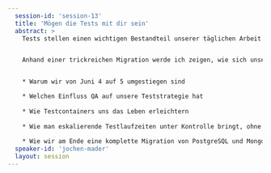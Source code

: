 ```yaml
---
  session-id: 'session-13'
  title: 'Mögen die Tests mit dir sein'
  abstract: >
    Tests stellen einen wichtigen Bestandteil unserer täglichen Arbeit dar. Allerdings stellt uns eine schnell wachsende Codebasis in Verbindung mit Continuous Delivery vor Herausforderungen, die mit fortschreitender Zeit schnell zu einem echten Problem werden können. Statt über die "richtige" Art, Tests zu diskutieren, kämpft man plötzlich gegen Tests, die nur noch auf bestimmten Rechnern funktionieren. Die Laufzeit eskaliert, und man ist verlockt, faule Kompromisse beim Schreiben von Tests zu machen.


    Anhand einer trickreichen Migration werde ich zeigen, wie sich unsere Art, Tests zu schreiben, entwickelt und verändert hat, in welche Fallen wir getappt sind und wie wir uns einigen Ärger erspart haben. Folgende Themen werde ich dabei angehen:


    * Warum wir von Juni 4 auf 5 umgestiegen sind

    * Welchen Einfluss QA auf unsere Teststrategie hat
    
    * Wie Testcontainers uns das Leben erleichtern
    
    * Wie man eskalierende Testlaufzeiten unter Kontrolle bringt, ohne faule Kompromisse zu machen
    
    * Wie wir am Ende eine komplette Migration von PostgreSQL und MongoDB nach Cockroach mit Hilfe von Integrationstests vorbereiteten
  speaker-id: 'jochen-mader'
  layout: session
---
```

